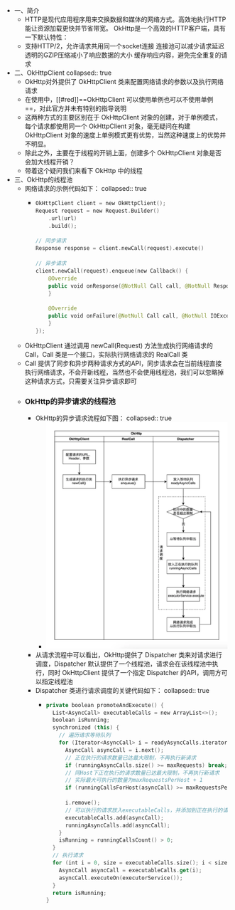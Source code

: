 - 一、简介
	- HTTP是现代应用程序用来交换数据和媒体的网络方式。高效地执行HTTP能让资源加载更快并节省带宽。
	  OkHttp是一个高效的HTTP客户端，具有一下默认特性：
	- 支持HTTP/2，允许请求共用同一个socket连接
	  连接池可以减少请求延迟
	  透明的GZIP压缩减小了响应数据的大小
	  缓存响应内容，避免完全重复的请求
- 二、OkHttpClient
  collapsed:: true
	- OkHttp对外提供了 OkHttpClient 类来配置网络请求的参数以及执行网络请求
	- 在使用中，[[#red]]==OkHttpClient 可以使用单例也可以不使用单例==，对此官方并未有特别的指导说明
	- 这两种方式的主要区别在于 OkHttpClient 对象的创建，对于单例模式，每个请求都使用同一个 OkHttpClient 对象，毫无疑问在构建 OkHttpClient 对象的速度上单例模式更有优势，当然这种速度上的优势并不明显。
	- 除此之外，主要在于线程的开销上面，创建多个 OkHttpClient 对象是否会加大线程开销？
	- 带着这个疑问我们来看下 OkHttp 中的线程
- 三、OkHttp的线程池
	- 网络请求的示例代码如下：
	  collapsed:: true
		- ```kotlin
		  OkHttpClient client = new OkHttpClient();
		  Request request = new Request.Builder()
		      .url(url)
		      .build();
		  
		  // 同步请求
		  Response response = client.newCall(request).execute()
		  
		  // 异步请求
		  client.newCall(request).enqueue(new Callback() {
		      @Override
		      public void onResponse(@NotNull Call call, @NotNull Response response) throws IOException {
		      }
		  
		      @Override
		      public void onFailure(@NotNull Call call, @NotNull IOException e) {
		      }
		  });
		  ```
	- OkHttpClient 通过调用 newCall(Request) 方法生成执行网络请求的 Call，Call 类是一个接口，实际执行网络请求的 RealCall 类
	- Call 提供了同步和异步两种请求方式的API，同步请求会在当前线程直接执行网络请求，不会开新线程，当然也不会使用线程池，我们可以忽略掉这种请求方式，只需要关注异步请求即可
	- ### OkHttp的异步请求的线程池
		- OkHttp的异步请求流程如下图：
		  collapsed:: true
			- ![image.png](../assets/image_1684314059277_0.png)
		- 从请求流程中可以看出，OkHttp提供了 Dispatcher 类来对请求进行调度，Dispatcher 默认提供了一个线程池，请求会在该线程池中执行，同时 OkHttpClient 提供了一个指定 Dispatcher 的API，调用方可以指定线程池
		- Dispatcher 类进行请求调度的关键代码如下：
		  collapsed:: true
			- ```kotlin
			  private boolean promoteAndExecute() {
			    List<AsyncCall> executableCalls = new ArrayList<>();
			    boolean isRunning;
			    synchronized (this) {
			      // 遍历请求等待队列
			      for (Iterator<AsyncCall> i = readyAsyncCalls.iterator(); i.hasNext(); ) {
			        AsyncCall asyncCall = i.next();
			        // 正在执行的请求数量已达最大限制，不再执行新请求
			        if (runningAsyncCalls.size() >= maxRequests) break; // Max capacity.
			        // 同Host下正在执行的请求数量已达最大限制，不再执行新请求
			        // 实际最大可执行的数量为maxRequestsPerHost + 1
			        if (runningCallsForHost(asyncCall) >= maxRequestsPerHost) continue; // Host max capacity.
			  
			        i.remove();
			        // 可以执行的请求放入executableCalls，并添加到正在执行的请求队列
			        executableCalls.add(asyncCall);
			        runningAsyncCalls.add(asyncCall);
			      }
			      isRunning = runningCallsCount() > 0;
			    }
			    // 执行请求
			    for (int i = 0, size = executableCalls.size(); i < size; i++) {
			      AsyncCall asyncCall = executableCalls.get(i);
			      asyncCall.executeOn(executorService());
			    }
			    return isRunning;
			  }
			  ```